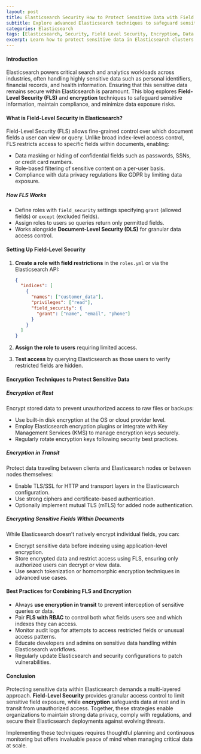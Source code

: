 ```yaml
---
layout: post
title: Elasticsearch Security How to Protect Sensitive Data with Field Level Security and Encryption
subtitle: Explore advanced Elasticsearch techniques to safeguard sensitive data using field level security and encryption strategies
categories: Elasticsearch
tags: [Elasticsearch, Security, Field Level Security, Encryption, Data Protection, DevOps, Kubernetes, Data Privacy]
excerpt: Learn how to protect sensitive data in Elasticsearch clusters by implementing field level security and encryption to ensure compliance and robust data privacy.
---
```


#### Introduction

Elasticsearch powers critical search and analytics workloads across industries, often handling highly sensitive data such as personal identifiers, financial records, and health information. Ensuring that this sensitive data remains secure within Elasticsearch is paramount. This blog explores **Field-Level Security (FLS)** and **encryption** techniques to safeguard sensitive information, maintain compliance, and minimize data exposure risks.

#### What is Field-Level Security in Elasticsearch?

Field-Level Security (FLS) allows fine-grained control over which document fields a user can view or query. Unlike broad index-level access control, FLS restricts access to specific fields within documents, enabling:

- Data masking or hiding of confidential fields such as passwords, SSNs, or credit card numbers.
- Role-based filtering of sensitive content on a per-user basis.
- Compliance with data privacy regulations like GDPR by limiting data exposure.

##### How FLS Works

- Define roles with `field_security` settings specifying `grant` (allowed fields) or `except` (excluded fields).
- Assign roles to users so queries return only permitted fields.
- Works alongside **Document-Level Security (DLS)** for granular data access control.

#### Setting Up Field-Level Security

1. **Create a role with field restrictions** in the `roles.yml` or via the Elasticsearch API:
   ```json
   {
     "indices": [
       {
         "names": ["customer_data"],
         "privileges": ["read"],
         "field_security": {
           "grant": ["name", "email", "phone"]
         }
       }
     ]
   }
   ```

2. **Assign the role to users** requiring limited access.

3. **Test access** by querying Elasticsearch as those users to verify restricted fields are hidden.

#### Encryption Techniques to Protect Sensitive Data

##### Encryption at Rest

Encrypt stored data to prevent unauthorized access to raw files or backups:

- Use built-in disk encryption at the OS or cloud provider level.
- Employ Elasticsearch encryption plugins or integrate with Key Management Services (KMS) to manage encryption keys securely.
- Regularly rotate encryption keys following security best practices.

##### Encryption in Transit

Protect data traveling between clients and Elasticsearch nodes or between nodes themselves:

- Enable TLS/SSL for HTTP and transport layers in the Elasticsearch configuration.
- Use strong ciphers and certificate-based authentication.
- Optionally implement mutual TLS (mTLS) for added node authentication.

##### Encrypting Sensitive Fields Within Documents

While Elasticsearch doesn’t natively encrypt individual fields, you can:

- Encrypt sensitive data before indexing using application-level encryption.
- Store encrypted data and restrict access using FLS, ensuring only authorized users can decrypt or view data.
- Use search tokenization or homomorphic encryption techniques in advanced use cases.

#### Best Practices for Combining FLS and Encryption

- Always **use encryption in transit** to prevent interception of sensitive queries or data.
- Pair **FLS with RBAC** to control both what fields users see and which indexes they can access.
- Monitor audit logs for attempts to access restricted fields or unusual access patterns.
- Educate developers and admins on sensitive data handling within Elasticsearch workflows.
- Regularly update Elasticsearch and security configurations to patch vulnerabilities.

#### Conclusion

Protecting sensitive data within Elasticsearch demands a multi-layered approach. **Field-Level Security** provides granular access control to limit sensitive field exposure, while **encryption** safeguards data at rest and in transit from unauthorized access. Together, these strategies enable organizations to maintain strong data privacy, comply with regulations, and secure their Elasticsearch deployments against evolving threats.

Implementing these techniques requires thoughtful planning and continuous monitoring but offers invaluable peace of mind when managing critical data at scale.
